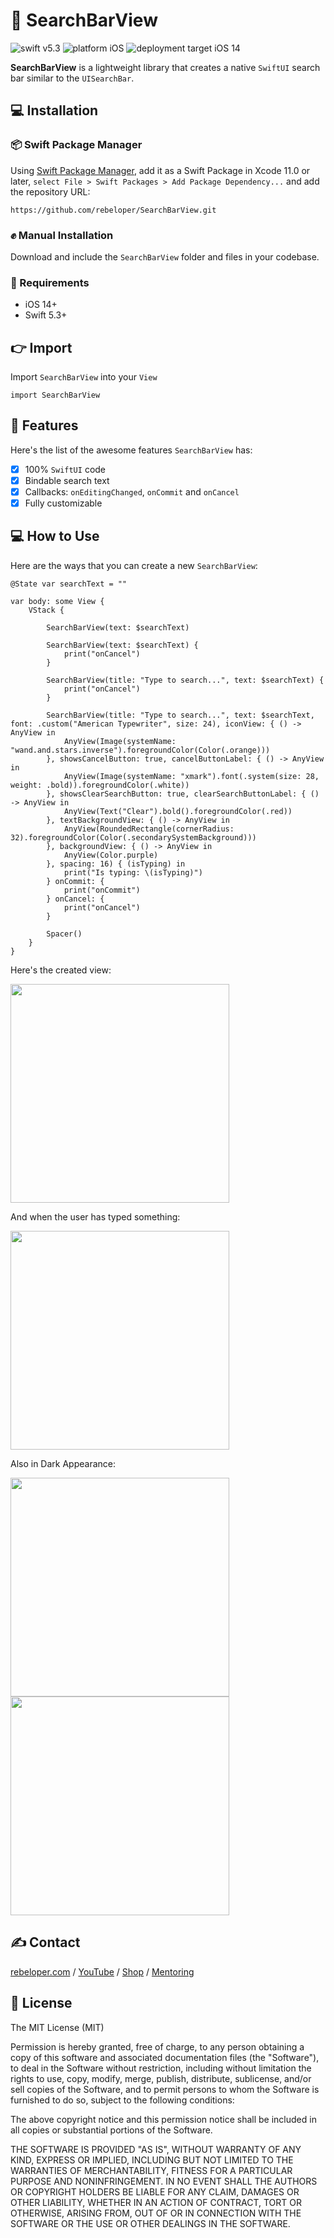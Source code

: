# 🔎 SearchBarView

![swift v5.3](https://img.shields.io/badge/swift-v5.3-orange.svg)
![platform iOS](https://img.shields.io/badge/platform-iOS-blue.svg)
![deployment target iOS 14](https://img.shields.io/badge/deployment%20target-iOS%2014-blueviolet)

**SearchBarView** is a lightweight library that creates a native `SwiftUI` search bar similar to the `UISearchBar`.

## 💻 Installation
### 📦 Swift Package Manager
Using <a href="https://swift.org/package-manager/" rel="nofollow">Swift Package Manager</a>, add it as a Swift Package in Xcode 11.0 or later, `select File > Swift Packages > Add Package Dependency...` and add the repository URL:
```
https://github.com/rebeloper/SearchBarView.git
```
### ✊ Manual Installation
Download and include the `SearchBarView` folder and files in your codebase.

### 📲 Requirements
- iOS 14+
- Swift 5.3+

## 👉 Import

Import `SearchBarView` into your `View`

```
import SearchBarView
```

## 🧳 Features

Here's the list of the awesome features `SearchBarView` has:
- [X] 100% `SwiftUI` code
- [X] Bindable search text
- [X] Callbacks: `onEditingChanged`, `onCommit` and `onCancel`
- [X] Fully customizable

## 💻 How to Use

Here are the ways that you can create a new `SearchBarView`:

```
@State var searchText = ""

var body: some View {
    VStack {
        
        SearchBarView(text: $searchText)
        
        SearchBarView(text: $searchText) {
            print("onCancel")
        }
        
        SearchBarView(title: "Type to search...", text: $searchText) {
            print("onCancel")
        }
        
        SearchBarView(title: "Type to search...", text: $searchText, font: .custom("American Typewriter", size: 24), iconView: { () -> AnyView in
            AnyView(Image(systemName: "wand.and.stars.inverse").foregroundColor(Color(.orange)))
        }, showsCancelButton: true, cancelButtonLabel: { () -> AnyView in
            AnyView(Image(systemName: "xmark").font(.system(size: 28, weight: .bold)).foregroundColor(.white))
        }, showsClearSearchButton: true, clearSearchButtonLabel: { () -> AnyView in
            AnyView(Text("Clear").bold().foregroundColor(.red))
        }, textBackgroundView: { () -> AnyView in
            AnyView(RoundedRectangle(cornerRadius: 32).foregroundColor(Color(.secondarySystemBackground)))
        }, backgroundView: { () -> AnyView in
            AnyView(Color.purple)
        }, spacing: 16) { (isTyping) in
            print("Is typing: \(isTyping)")
        } onCommit: {
            print("onCommit")
        } onCancel: {
            print("onCancel")
        }
        
        Spacer()
    }
}
```

Here's the created view:

<img src="../main/Sources/Resources/SearchBarView0.png" width="350px">

And when the user has typed something:

<img src="../main/Sources/Resources/SearchBarView1.png" width="350px">

Also in Dark Appearance:

<img src="../main/Sources/Resources/SearchBarView2.png" width="350px">

<img src="../main/Sources/Resources/SearchBarView3.png" width="350px">

## ✍️ Contact

<a href="https://rebeloper.com/">rebeloper.com</a> / 
<a href="https://www.youtube.com/rebeloper/">YouTube</a> / 
<a href="https://store.rebeloper.com/">Shop</a> / 
<a href="https://rebeloper.com/mentoring">Mentoring</a>

## 📃 License

The MIT License (MIT)

Permission is hereby granted, free of charge, to any person obtaining a copy of this software and associated documentation files (the "Software"), to deal in the Software without restriction, including without limitation the rights to use, copy, modify, merge, publish, distribute, sublicense, and/or sell copies of the Software, and to permit persons to whom the Software is furnished to do so, subject to the following conditions:

The above copyright notice and this permission notice shall be included in all copies or substantial portions of the Software.

THE SOFTWARE IS PROVIDED "AS IS", WITHOUT WARRANTY OF ANY KIND, EXPRESS OR IMPLIED, INCLUDING BUT NOT LIMITED TO THE WARRANTIES OF MERCHANTABILITY, FITNESS FOR A PARTICULAR PURPOSE AND NONINFRINGEMENT. IN NO EVENT SHALL THE AUTHORS OR COPYRIGHT HOLDERS BE LIABLE FOR ANY CLAIM, DAMAGES OR OTHER LIABILITY, WHETHER IN AN ACTION OF CONTRACT, TORT OR OTHERWISE, ARISING FROM, OUT OF OR IN CONNECTION WITH THE SOFTWARE OR THE USE OR OTHER DEALINGS IN THE SOFTWARE.


